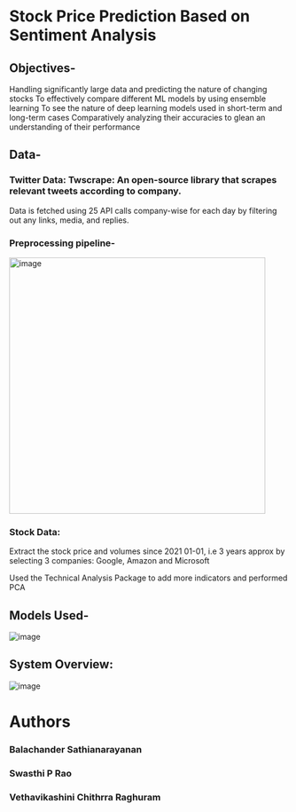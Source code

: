 #   Stock Price Prediction Based on Sentiment Analysis

## Objectives- 
Handling significantly large data and predicting the nature of changing stocks
To effectively compare different ML models by using ensemble learning
To see the nature of deep learning models used in short-term and long-term cases
Comparatively analyzing their accuracies to glean an understanding of their performance

## Data- 
### Twitter Data: Twscrape: An open-source library that scrapes relevant tweets according to company.
Data is fetched using 25 API calls company-wise for each day by filtering out any links, media, and replies. 

### Preprocessing pipeline-

<img width="462" alt="image" src="https://github.com/vethavikashini-cr/EECS6893_FinalProject_Team15/assets/145593646/da248fcf-993a-4bac-a777-fa94f53f5c58">


### Stock Data: 
Extract the stock price and volumes since  2021 01-01, i.e 3 years approx by selecting 3 companies: Google, Amazon and Microsoft

Used the Technical Analysis Package to add more indicators and performed PCA

## Models Used-

![image](https://github.com/vethavikashini-cr/EECS6893_FinalProject_Team15/assets/145593646/8b87ed33-9c60-45d3-8efa-1087c64cf4e8)


## System Overview:

![image](https://github.com/vethavikashini-cr/EECS6893_FinalProject_Team15/assets/145593646/e0a5579f-a191-4fc2-b345-31eb94721dca)

# Authors
### Balachander Sathianarayanan

### Swasthi P Rao

### Vethavikashini Chithrra Raghuram
